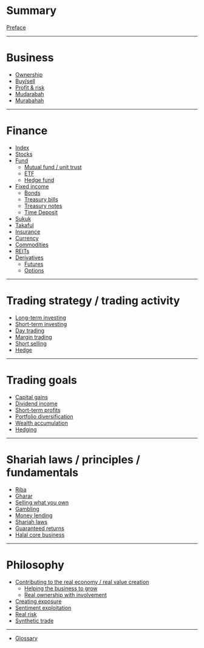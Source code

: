 # Summary

[Preface](./SUMMARY.md)

---

# Business

- [Ownership]()
- [Buy/sell]()
- [Profit & risk]()
- [Mudarabah]()
- [Murabahah]()

---

# Finance

- [Index](./finance/index.md)
- [Stocks](./finance/stocks.md)
- [Fund](./finance/fund.md)
    - [Mutual fund / unit trust](./finance/unit-trust.md)
    - [ETF](./finance/etf.md)
    - [Hedge fund]()
- [Fixed income](./finance/fixed-income.md)
  - [Bonds]()
  - [Treasury bills]()
  - [Treasury notes]()
  - [Time Deposit]()
- [Sukuk]()
- [Takaful]()
- [Insurance]()
- [Currency]()
- [Commodities]()
- [REITs]()
- [Derivatives]()
  - [Futures](./finance/derivatives/futures.md)
  - [Options]()

---

# Trading strategy / trading activity

- [Long-term investing]()
- [Short-term investing]()
- [Day trading]()
- [Margin trading](./trading-strategy/margin-trading.md)
- [Short selling](./trading-strategy/short-selling.md)
- [Hedge]()

---

# Trading goals

- [Capital gains]()
- [Dividend income]()
- [Short-term profits]()
- [Portfolio diversification]()
- [Wealth accumulation]()
- [Hedging]()

---

# Shariah laws / principles / fundamentals

- [Riba](./shariah-laws/riba.md)
- [Gharar](./shariah-laws/gharar.md)
- [Selling what you own](./shariah-laws/selling-what-you-own.md)
- [Gambling](./shariah-laws/gambling.md)
- [Money lending](./money-lending.md)
- [Shariah laws](./shariah-laws.md)
- [Guaranteed returns](./shariah-laws/guaranteed-returns.md)
- [Halal core business]()

---

# Philosophy

- [Contributing to the real economy / real value creation](./shariah-laws/real-economic-activity.md)
  - [Helping the business to grow]()
  - [Real ownership with involvement]()
- [Creating exposure]()
- [Sentiment exploitation]()
- [Real risk]()
- [Synthetic trade]()

---

- [Glossary](./glossary.md)
